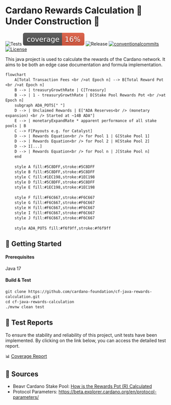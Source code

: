 # Cardano Rewards Calculation 🚧️ Under Construction 🚧️

<p align="left">
<img alt="Tests" src="https://github.com/cardano-foundation/cf-java-rewards-calculation/actions/workflows/tests.yaml/badge.svg?branch=main" />
<img alt="Coverage" src="https://github.com/cardano-foundation/cf-java-rewards-calculation/blob/gh-pages/badges/jacoco.svg?raw=true" />
<img alt="Release" src="https://github.com/cardano-foundation/cf-java-rewards-calculation/actions/workflows/release.yaml/badge.svg?branch=main" />
<a href="https://conventionalcommits.org"><img alt="conventionalcommits" src="https://img.shields.io/badge/Conventional%20Commits-1.0.0-%23FE5196?logo=conventionalcommits" /></a>
<a href="https://opensource.org/licenses/MIT"><img alt="License" src="https://img.shields.io/badge/License-MIT-green.svg" /></a>
</p>

This java project is used to calculate the rewards of the Cardano network. It aims to be both an edge case documentation and formula implementation.

```mermaid
flowchart
    A[Total Transaction Fees <br />at Epoch n] --> B[Total Reward Pot <br />at Epoch n]
    B --> | treasuryGrowthRate | C[Treasury]
    B --> | 1 - treasuryGrowthRate | D[Stake Pool Rewards Pot <br />at Epoch n]
    subgraph ADA_POTS[" "]
    D --> | Unclaimed Rewards | E["ADA Reserves<br /> (monetary expansion) <br /> Started at ~14B ADA"]
    E --> | monetaryExpandRate * apparent performance of all stake pools | B
    C --> F[Payouts e.g. for Catalyst]
    D --> | Rewards Equation<br /> for Pool 1 | G[Stake Pool 1]
    D --> | Rewards Equation<br /> for Pool 2 | H[Stake Pool 2]
    D --> I[...]
    D --> | Rewards Equation<br /> for Pool n | J[Stake Pool n]
    end

    style A fill:#5C8DFF,stroke:#5C8DFF
    style B fill:#5C8DFF,stroke:#5C8DFF
    style C fill:#1EC198,stroke:#1EC198
    style D fill:#5C8DFF,stroke:#5C8DFF
    style E fill:#1EC198,stroke:#1EC198

    style F fill:#F6C667,stroke:#F6C667
    style G fill:#F6C667,stroke:#F6C667
    style H fill:#F6C667,stroke:#F6C667
    style I fill:#F6C667,stroke:#F6C667
    style J fill:#F6C667,stroke:#F6C667

    style ADA_POTS fill:#f6f9ff,stroke:#f6f9ff
```

## 🚀 Getting Started

#### Prerequisites

Java 17

#### Build & Test

```
git clone https://github.com/cardano-foundation/cf-java-rewards-calculation.git
cd cf-java-rewards-calculation
./mvnw clean test
```

## 🧪 Test Reports

To ensure the stability and reliability of this project, unit tests have been implemented. By clicking on the link below, you can access the detailed test report.

📊 [Coverage Report](https://cardano-foundation.github.io/cf-java-rewards-calculation/coverage-report/)

## 📖 Sources

 - Beavr Cardano Stake Pool: [How is the Rewards Pot (R) Calculated](https://archive.ph/HQfoV/fb8166e31d2bf61d3d6ca769e7785f2a96530f8e.webp)
 - Protocol Parameters: https://beta.explorer.cardano.org/en/protocol-parameters/
